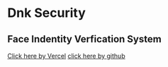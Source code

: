 # Dnk Security
## Face Indentity Verfication System
[Click here by Vercel](https://web-app-iota.vercel.app/)
[click here by github](https://mohitcse88.github.io/web-app)


